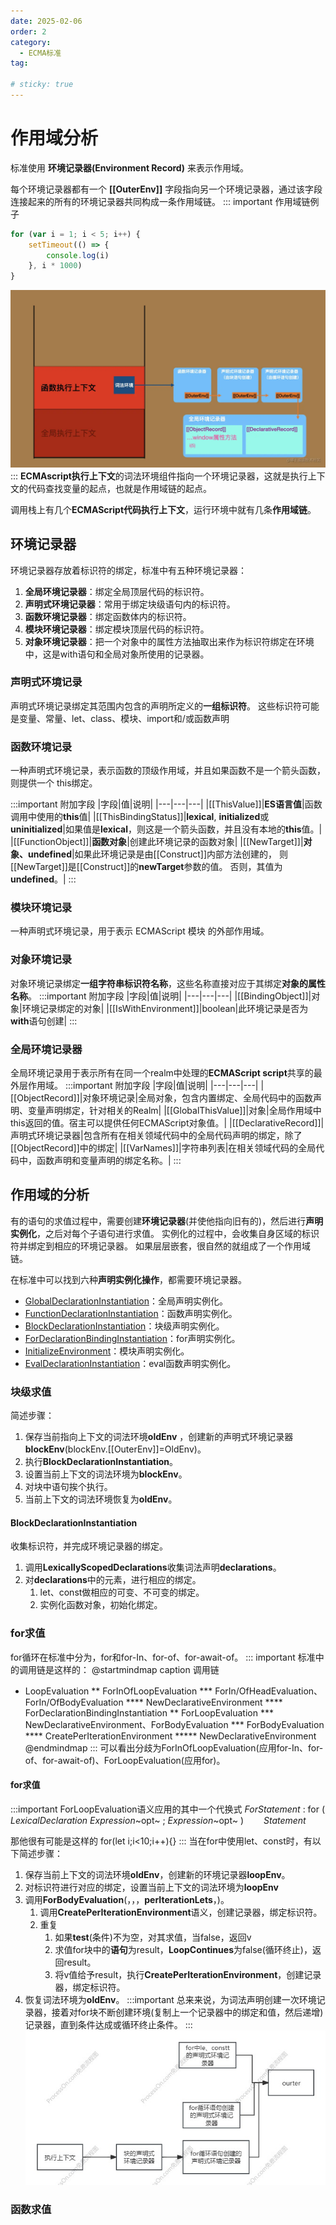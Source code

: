 ```yaml
---
date: 2025-02-06
order: 2
category:
  - ECMA标准
tag:

# sticky: true
---
```


# **作用域分析**

标准使用 **环境记录器(Environment Record)** 来表示作用域。

每个环境记录器都有一个 **[[OuterEnv]]** 字段指向另一个环境记录器，通过该字段连接起来的所有的环境记录器共同构成一条作用域链。
::: important 作用域链例子
```js
for (var i = 1; i < 5; i++) {
    setTimeout(() => {
        console.log(i) 
    }, i * 1000)
}
```
![alt text](image.png)
:::
**ECMAscript执行上下文**的词法环境组件指向一个环境记录器，这就是执行上下文的代码查找变量的起点，也就是作用域链的起点。

调用栈上有几个**ECMAScript代码执行上下文**，运行环境中就有几条**作用域链**。

## **环境记录器**
环境记录器存放着标识符的绑定，标准中有五种环境记录器：
1. **全局环境记录器**：绑定全局顶层代码的标识符。
2. **声明式环境记录器**：常用于绑定块级语句内的标识符。
3. **函数环境记录器**：绑定函数体内的标识符。
4. **模块环境记录器**：绑定模块顶层代码的标识符。
5. **对象环境记录器**：把一个对象中的属性方法抽取出来作为标识符绑定在环境中，这是with语句和全局对象所使用的记录器。

### **声明式环境记录**

声明式环境记录绑定其范围内包含的声明所定义的**一组标识符**。
这些标识符可能是变量、常量、let、class、模块、import和/或函数声明

### **函数环境记录**

一种声明式环境记录，表示函数的顶级作用域，并且如果函数不是一个箭头函数，则提供一个 this绑定。

:::important 附加字段
|字段|值|说明|
|---|---|---|
|[[ThisValue]]|**ES语言值**|函数调用中使用的**this**值|
|[[ThisBindingStatus]]|**lexical**, **initialized**或 **uninitialized**|如果值是**lexical**，则这是一个箭头函数，并且没有本地的**this**值。|
|[[FunctionObject]]|**函数对象**|创建此环境记录的函数对象|
|[[NewTarget]]|**对象、undefined**|如果此环境记录是由[[Construct]]内部方法创建的， 则[[NewTarget]]是[[Construct]]的**newTarget**参数的值。 否则，其值为**undefined**。|
:::

### **模块环境记录**

一种声明式环境记录，用于表示 ECMAScript 模块 的外部作用域。

### **对象环境记录**

对象环境记录绑定**一组字符串标识符名称**，这些名称直接对应于其绑定**对象的属性名称**。
:::important 附加字段
|字段|值|说明|
|---|---|---|
|[[BindingObject]]|对象|环境记录绑定的对象|
|[[IsWithEnvironment]]|boolean|此环境记录是否为**with**语句创建|
:::

### **全局环境记录器**

全局环境记录用于表示所有在同一个realm中处理的**ECMAScript script**共享的最外层作用域。
:::important 附加字段
|字段|值|说明|
|---|---|---|
|[[ObjectRecord]]|对象环境记录|全局对象，包含内置绑定、全局代码中的函数声明、变量声明绑定，针对相关的Realm|
|[[GlobalThisValue]]|对象|全局作用域中this返回的值。宿主可以提供任何ECMAScript对象值。|
|[[DeclarativeRecord]]|声明式环境记录器|包含所有在相关领域代码中的全局代码声明的绑定，除了[[ObjectRecord]]中的绑定|
|[[VarNames]]|字符串列表|在相关领域代码的全局代码中，函数声明和变量声明的绑定名称。|
:::

## 作用域的分析

有的语句的求值过程中，需要创建**环境记录器**(并使他指向旧有的)，然后进行**声明实例化**，之后对每个子语句进行求值。
实例化的过程中，会收集自身区域的标识符并绑定到相应的环境记录器。
如果层层嵌套，很自然的就组成了一个作用域链。

在标准中可以找到六种**声明实例化操作**，都需要环境记录器。
- [GlobalDeclarationInstantiation](https://ecma262.com/2024/#sec-globaldeclarationinstantiation)：全局声明实例化。
- [FunctionDeclarationInstantiation](https://ecma262.com/2024/#sec-functiondeclarationinstantiation)：函数声明实例化。
- [BlockDeclarationInstantiation](https://ecma262.com/2024/#sec-blockdeclarationinstantiation)：块级声明实例化。
- [ForDeclarationBindingInstantiation](https://ecma262.com/2024/#sec-runtime-semantics-fordeclarationbindinginstantiation)：for声明实例化。
- [InitializeEnvironment]()：模块声明实例化。
- [EvalDeclarationInstantiation]()：eval函数声明实例化。

### **块级求值**

简述步骤：
1. 保存当前指向上下文的词法环境**oldEnv** ，创建新的声明式环境记录器**blockEnv**(blockEnv.[[OuterEnv]]=OldEnv)。
2. 执行**BlockDeclarationInstantiation**。
3. 设置当前上下文的词法环境为**blockEnv**。
4. 对块中语句挨个执行。
5. 当前上下文的词法环境恢复为**oldEnv**。

#### **BlockDeclarationInstantiation**
收集标识符，并完成环境记录器的绑定。
1. 调用**LexicallyScopedDeclarations**收集词法声明**declarations**。
2. 对**declarations**中的元素，进行相应的绑定。
   1. let、const做相应的可变、不可变的绑定。
   2. 实例化函数对象，初始化绑定。

### **for求值**
for循环在标准中分为，for和for-In、for-of、for-await-of。
::: important 标准中的调用链是这样的：
@startmindmap
caption 调用链

* LoopEvaluation
** ForInOfLoopEvaluation
*** ForIn/OfHeadEvaluation、ForIn/OfBodyEvaluation
**** NewDeclarativeEnvironment 
**** ForDeclarationBindingInstantiation
** ForLoopEvaluation
*** NewDeclarativeEnvironment、ForBodyEvaluation 
*** ForBodyEvaluation 
**** CreatePerIterationEnvironment 
***** NewDeclarativeEnvironment 
@endmindmap
:::
可以看出分歧为ForInOfLoopEvaluation(应用for-In、for-of、for-await-of)、ForLoopEvaluation(应用for)。

#### **for求值**
:::important ForLoopEvaluation语义应用的其中一个代换式
*ForStatement* : for ( *LexicalDeclaration* *Expression*~opt~ ; *Expression*~opt~ ) 
&emsp;&emsp;*Statement*

那他很有可能是这样的
for(let i;i<10;i++){}
:::
当在for中使用let、const时，有以下简述步骤：
1. 保存当前上下文的词法环境**oldEnv**，创建新的环境记录器**loopEnv**。
2. 对标识符进行对应的绑定，设置当前上下文的词法环境为**loopEnv**
4. 调用**ForBodyEvaluation**(，，，**perIterationLets**，)。
   1. 调用**CreatePerIterationEnvironment**语义，创建记录器，绑定标识符。
   2. 重复
      1. 如果**test**(条件)不为空，对其求值，当false，返回v
      2. 求值for块中的**语句**为result，**LoopContinues**为false(循环终止)，返回result。
      3. 将v值给予result，执行**CreatePerIterationEnvironment**，创建记录器，绑定标识符。
5. 恢复词法环境为**oldEnv**。
:::important
总来来说，为词法声明创建一次环境记录器，接着对for块不断创建环境(复制上一个记录器中的绑定和值，然后递增)记录器，直到条件达成或循环终止条件。
:::
![调用栈](./for执行.jpg)

<!-- #### **for-In、for-of、for-await-of**
三种都是同样的依次调用**ForIn/OfHeadEvaluation**、**ForIn/OfBodyEvaluation**。
ForIn/OfHeadEvaluation接受(let、const的标识符，参数表达式，标记enumerate，iterate，或 async-iterate)，
1. 保存当前上下文的词法环境oldenv
   1.如果标识符不为空，创建新环境记录器newenv，怪异的是无论let、const都是可变绑定。
   2.更改当前执行上下文为newenv
2. 对参数表达式求值，恢复执行上下文oldenv（==？？？==）。
3. 如果是标记是enumerate枚举
   1. 参数表达式为undefined、null
      1. 返回break完成记录，字段值都为空
   2. 将值转为一个对象obj，使用EnumerateObjectProperties 返回一个迭代器，获取他的neext方法
   3.  返回迭代器记录
4. 如果是async-iterate，更改迭代器种类
5. 返回GetIterator(参数表达式值，标记种类)
   1. 如果标记是异步，获取对象上的返回asyncIterator迭代器
      2. 如果获取不到，则获取默认迭代器
      3.  创建一个异步迭代器
6. 获取迭代器，从方法里面获取一个迭代器
最终返回枚举迭代器，break完成记录，异步、普通迭代器记录
ForIn/OfBodyEvaluation接受
**ForIn/OfBodyEvaluation**接受一个表达式，语句，迭代器，迭代器标记，表达式的类型标记（声明、变量、参数表达式）
1. 默认是同步标记,保存当前上下文的词法环境oldenv
2. 表达式是否是构造器，如果是。且是assignment
3.  -->
### 函数求值
